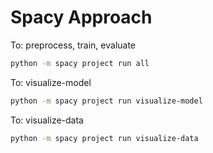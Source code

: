 # Spacy Approach

To: preprocess, train, evaluate
```bash
python -m spacy project run all
```

To: visualize-model
```bash
python -m spacy project run visualize-model
```

To: visualize-data
```bash
python -m spacy project run visualize-data
```

